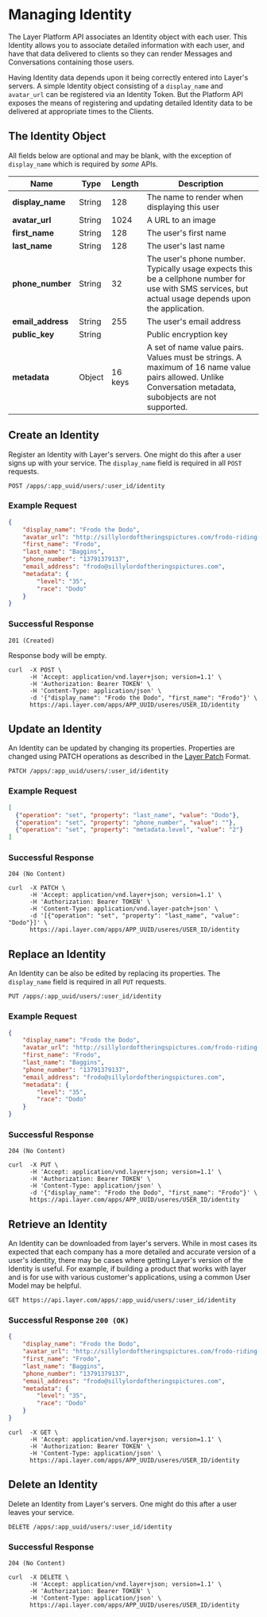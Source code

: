 # Managing Identity

The Layer Platform API associates an Identity object with each user.  This Identity allows you to associate detailed information with each user, and have that data delivered to clients so they can render Messages and Conversations containing those users.

Having Identity data depends upon it being correctly entered into Layer's servers.  A simple Identity object consisting of a `display_name` and `avatar_url` can be registered via an Identity Token.  But the Platform API exposes the means of registering and updating detailed Identity data to be delivered at appropriate times to the Clients.

## The Identity Object

All fields below are optional and may be blank, with the exception of `display_name` which is required by _some_ APIs.

| Name              | Type   |  Length | Description  |
|-------------------|--------|---------|--------------|
| **display_name**  | String | 128      | The name to render when displaying this user |
| **avatar_url**    | String | 1024    | A URL to an image |
| **first_name**    | String | 128      | The user's first name |
| **last_name**     | String | 128      | The user's last name |
| **phone_number**  | String | 32      | The user's phone number.  Typically usage expects this be a cellphone number for use with SMS services, but actual usage depends upon the application. |
| **email_address** | String | 255     | The user's email address |
| **public_key**    | String |         | Public encryption key
| **metadata**      | Object | 16 keys | A set of name value pairs. Values must be strings.  A maximum of 16 name value pairs allowed.  Unlike Conversation metadata, subobjects are not supported. |

## Create an Identity

Register an Identity with Layer's servers.  One might do this after a user signs up with your service.  The `display_name` field is required in all `POST` requests.

```request
POST /apps/:app_uuid/users/:user_id/identity
```

### Example Request

```json
{
    "display_name": "Frodo the Dodo",
    "avatar_url": "http://sillylordoftheringspictures.com/frodo-riding-a-dodo.png",
    "first_name": "Frodo",
    "last_name": "Baggins",
    "phone_number": "13791379137",
    "email_address": "frodo@sillylordoftheringspictures.com",
    "metadata": {
        "level": "35",
        "race": "Dodo"
    }
}
```

### Successful Response

```text
201 (Created)
```

Response body will be empty.

```console
curl  -X POST \
      -H 'Accept: application/vnd.layer+json; version=1.1' \
      -H 'Authorization: Bearer TOKEN' \
      -H 'Content-Type: application/json' \
      -d '{"display_name": "Frodo the Dodo", "first_name": "Frodo"}' \
      https://api.layer.com/apps/APP_UUID/useres/USER_ID/identity
```

## Update an Identity

An Identity can be updated by changing its properties.  Properties are changed using PATCH operations as described in the [Layer Patch](https://github.com/layerhq/layer-patch) Format.

```request
PATCH /apps/:app_uuid/users/:user_id/identity
```

### Example Request


```json
[
  {"operation": "set", "property": "last_name", "value": "Dodo"},
  {"operation": "set", "property": "phone_number", "value": ""},
  {"operation": "set", "property": "metadata.level", "value": "2"}
]
```

### Successful Response

```text
204 (No Content)
```

```console
curl  -X PATCH \
      -H 'Accept: application/vnd.layer+json; version=1.1' \
      -H 'Authorization: Bearer TOKEN' \
      -H 'Content-Type: application/vnd.layer-patch+json' \
      -d '[{"operation": "set", "property": "last_name", "value": "Dodo"}]' \
      https://api.layer.com/apps/APP_UUID/useres/USER_ID/identity
```

## Replace an Identity

An Identity can be also be edited by replacing its properties.  The `display_name` field is required in all `PUT` requests.

```request
PUT /apps/:app_uuid/users/:user_id/identity
```

### Example Request

```json
{
    "display_name": "Frodo the Dodo",
    "avatar_url": "http://sillylordoftheringspictures.com/frodo-riding-a-dodo.png",
    "first_name": "Frodo",
    "last_name": "Baggins",
    "phone_number": "13791379137",
    "email_address": "frodo@sillylordoftheringspictures.com",
    "metadata": {
        "level": "35",
        "race": "Dodo"
    }
}
```

### Successful Response

```text
204 (No Content)
```

```console
curl  -X PUT \
      -H 'Accept: application/vnd.layer+json; version=1.1' \
      -H 'Authorization: Bearer TOKEN' \
      -H 'Content-Type: application/json' \
      -d '{"display_name": "Frodo the Dodo", "first_name": "Frodo"}' \
      https://api.layer.com/apps/APP_UUID/useres/USER_ID/identity
```

## Retrieve an Identity

An Identity can be downloaded from layer's servers.  While in most cases its expected that each company has a more detailed and accurate version of a user's identity, there may be cases where getting Layer's version of the Identity is useful. For example, if building a product that works with layer and is for use with various customer's applications, using a common User Model may be helpful.

```request
GET https://api.layer.com/apps/:app_uuid/users/:user_id/identity
```

### Successful Response `200 (OK)`

```json
{
    "display_name": "Frodo the Dodo",
    "avatar_url": "http://sillylordoftheringspictures.com/frodo-riding-a-dodo.png",
    "first_name": "Frodo",
    "last_name": "Baggins",
    "phone_number": "13791379137",
    "email_address": "frodo@sillylordoftheringspictures.com",
    "metadata": {
        "level": "35",
        "race": "Dodo"
    }
}
```

```console
curl  -X GET \
      -H 'Accept: application/vnd.layer+json; version=1.1' \
      -H 'Authorization: Bearer TOKEN' \
      -H 'Content-Type: application/json' \
      https://api.layer.com/apps/APP_UUID/useres/USER_ID/identity
```

## Delete an Identity

Delete an Identity from Layer's servers.  One might do this after a user leaves your service.

```request
DELETE /apps/:app_uuid/users/:user_id/identity
```

### Successful Response

```text
204 (No Content)
```

```console
curl  -X DELETE \
      -H 'Accept: application/vnd.layer+json; version=1.1' \
      -H 'Authorization: Bearer TOKEN' \
      -H 'Content-Type: application/json' \
      https://api.layer.com/apps/APP_UUID/useres/USER_ID/identity
```
